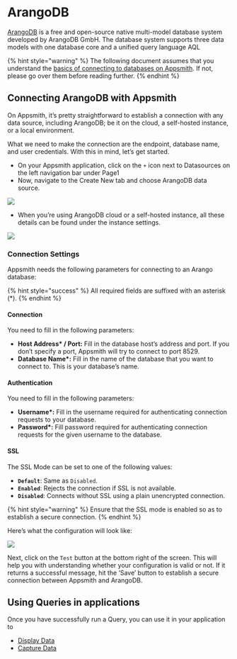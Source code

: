 # ArangoDB

[ArangoDB](https://www.arangodb.com) is a free and open-source native multi-model database system developed by ArangoDB GmbH. The database system supports three data models with one database core and a unified query language AQL

{% hint style="warning" %}
The following document assumes that you understand the [basics of connecting to databases on Appsmith](../core-concepts/connecting-to-data-sources/connecting-to-databases.md). If not, please go over them before reading further.
{% endhint %}

## Connecting ArangoDB with Appsmith

On Appsmith, it’s pretty straightforward to establish a connection with any data source, including ArangoDB; be it on the cloud, a self-hosted instance, or a local environment.

What we need to make the connection are the endpoint, database name, and user credentials. With this in mind, let’s get started.

* On your Appsmith application, click on the `+` icon next to Datasources on the left navigation bar under Page1
* Now, navigate to the Create New tab and choose ArangoDB data source.

![](../.gitbook/assets/Adding\_datasouce\_arangodb.jpeg)

* When you’re using ArangoDB cloud or a self-hosted instance, all these details can be found under the instance settings.

![](../.gitbook/assets/Arango\_self\_hosted.jpeg)

### Connection Settings

Appsmith needs the following parameters for connecting to an Arango database:

{% hint style="success" %}
All required fields are suffixed with an asterisk (\*).
{% endhint %}

#### **Connection**

You need to fill in the following parameters:

* **Host Address\* / Port:** Fill in the database host’s address and port. If you don’t specify a port, Appsmith will try to connect to port 8529.
* **Database Name\*:** Fill in the name of the database that you want to connect to. This is your database’s name.

#### **Authentication**

You need to fill in the following parameters:

* **Username\*:** Fill in the username required for authenticating connection requests to your database.
* **Password\*:** Fill password required for authenticating connection requests for the given username to the database.

#### **SSL**

The SSL Mode can be set to one of the following values:

* **`Default`**: Same as `Disabled`.
* **`Enabled`**: Rejects the connection if SSL is not available.
* **`Disabled`**: Connects without SSL using a plain unencrypted connection.

{% hint style="warning" %}
Ensure that the SSL mode is enabled so as to establish a secure connection.
{% endhint %}

Here’s what the configuration will look like:

![](../.gitbook/assets/Arango\_configuration.jpeg)

Next, click on the `Test` button at the bottom right of the screen. This will help you with understanding whether your configuration is valid or not. If it returns a successful message, hit the ‘Save’ button to establish a secure connection between Appsmith and ArangoDB.

## Using Queries in applications

Once you have successfully run a Query, you can use it in your application to

* [Display Data](../core-concepts/displaying-data-read/)
* [Capture Data](../core-concepts/capturing-data-write/)
